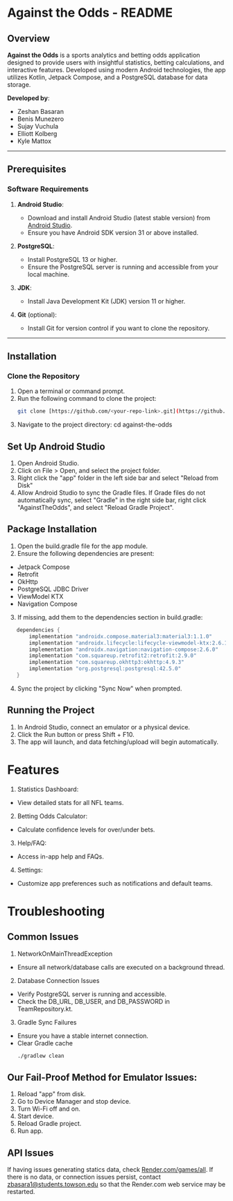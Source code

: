 # Against the Odds - README

## Overview

**Against the Odds** is a sports analytics and betting odds application designed to provide users with insightful statistics, betting calculations, and interactive features. Developed using modern Android technologies, the app utilizes Kotlin, Jetpack Compose, and a PostgreSQL database for data storage.

**Developed by**:
- Zeshan Basaran
- Benis Munezero
- Sujay Vuchula
- Elliott Kolberg
- Kyle Mattox

---

## Prerequisites

### **Software Requirements**
1. **Android Studio**:
    - Download and install Android Studio (latest stable version) from [Android Studio](https://developer.android.com/studio).
    - Ensure you have Android SDK version 31 or above installed.

2. **PostgreSQL**:
    - Install PostgreSQL 13 or higher.
    - Ensure the PostgreSQL server is running and accessible from your local machine.

3. **JDK**:
    - Install Java Development Kit (JDK) version 11 or higher.

4. **Git** (optional):
    - Install Git for version control if you want to clone the repository.

---

## Installation

### **Clone the Repository**
1. Open a terminal or command prompt.
2. Run the following command to clone the project:
   ```bash
   git clone [https://github.com/<your-repo-link>.git](https://github.com/Benismu6/Against-the-Odds.git)
3. Navigate to the project directory:
   cd against-the-odds

## Set Up Android Studio
1. Open Android Studio.
2. Click on File > Open, and select the project folder.
3. Right click the "app" folder in the left side bar and select "Reload from Disk"
4. Allow Android Studio to sync the Gradle files. If Grade files do not automatically sync, select
   "Gradle" in the right side bar, right click "AgainstTheOdds", and select "Reload Gradle Project".

## Package Installation
1. Open the build.gradle file for the app module.
2. Ensure the following dependencies are present:
- Jetpack Compose 
- Retrofit 
- OkHttp 
- PostgreSQL JDBC Driver 
- ViewModel KTX 
- Navigation Compose
3. If missing, add them to the dependencies section in build.gradle:
```gradle
   dependencies {
       implementation "androidx.compose.material3:material3:1.1.0"
       implementation "androidx.lifecycle:lifecycle-viewmodel-ktx:2.6.1"
       implementation "androidx.navigation:navigation-compose:2.6.0"
       implementation "com.squareup.retrofit2:retrofit:2.9.0"
       implementation "com.squareup.okhttp3:okhttp:4.9.3"
       implementation "org.postgresql:postgresql:42.5.0"
   }
```
4. Sync the project by clicking "Sync Now" when prompted.

## Running the Project
1. In Android Studio, connect an emulator or a physical device.
2. Click the Run button or press Shift + F10.
3. The app will launch, and data fetching/upload will begin automatically.

# Features
1. Statistics Dashboard:
- View detailed stats for all NFL teams.
2. Betting Odds Calculator:
- Calculate confidence levels for over/under bets.
3. Help/FAQ:
- Access in-app help and FAQs.
4. Settings:
- Customize app preferences such as notifications and default teams.

# Troubleshooting
## Common Issues
1. NetworkOnMainThreadException
- Ensure all network/database calls are executed on a background thread.
2. Database Connection Issues
- Verify PostgreSQL server is running and accessible.
- Check the DB_URL, DB_USER, and DB_PASSWORD in TeamRepository.kt.
3. Gradle Sync Failures
- Ensure you have a stable internet connection.
- Clear Gradle cache
   ```bash
   ./gradlew clean
## Our Fail-Proof Method for Emulator Issues:
1. Reload "app" from disk.
2. Go to Device Manager and stop device.
3. Turn Wi-Fi off and on.
4. Start device.
5. Reload Gradle project.
6. Run app.
## API Issues
If having issues generating statics data, check [Render.com/games/all](https://nfl-api.onrender.com/games/all).
If there is no data, or connection issues persist, contact zbasara1@students.towson.edu so that the
Render.com web service may be restarted.
